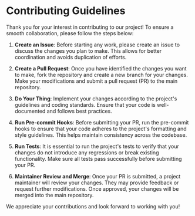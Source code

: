 # Contributing Guidelines

Thank you for your interest in contributing to our project! To ensure a smooth collaboration, please follow the steps below:

1. **Create an Issue**: Before starting any work, please create an issue to discuss the changes you plan to make. This allows for better coordination and avoids duplication of efforts.

2. **Create a Pull Request**: Once you have identified the changes you want to make, fork the repository and create a new branch for your changes. Make your modifications and submit a pull request (PR) to the main repository.

3. **Do Your Thing**: Implement your changes according to the project's guidelines and coding standards. Ensure that your code is well-documented and follows best practices.

4. **Run Pre-commit Hooks**: Before submitting your PR, run the pre-commit hooks to ensure that your code adheres to the project's formatting and style guidelines. This helps maintain consistency across the codebase.

5. **Run Tests**: It is essential to run the project's tests to verify that your changes do not introduce any regressions or break existing functionality. Make sure all tests pass successfully before submitting your PR.

6. **Maintainer Review and Merge**: Once your PR is submitted, a project maintainer will review your changes. They may provide feedback or request further modifications. Once approved, your changes will be merged into the main repository.

We appreciate your contributions and look forward to working with you!
